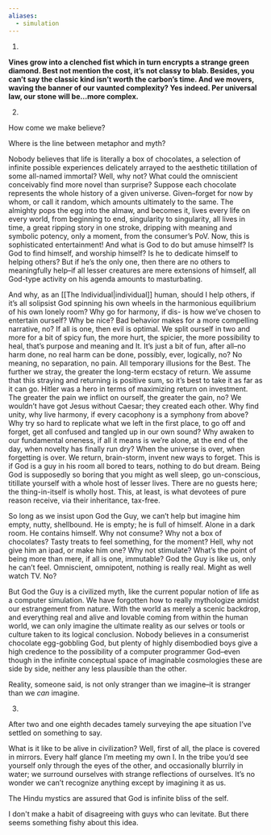 ```yaml
---
aliases:
  - simulation
---
```

1.

**Vines grow into a clenched fist which in turn encrypts a strange green diamond. Best not mention the cost, it’s not classy to blab. Besides, you can’t say the classic kind isn’t worth the carbon’s time. And we movers, waving the banner of our vaunted complexity? Yes indeed. Per universal law, our stone will be…more complex.**

2.

How come we make believe?

Where is the line between metaphor and myth? 

Nobody believes that life is literally a box of chocolates, a selection of infinite possible experiences delicately arrayed to the aesthetic titillation of some all-named immortal? Well, why not? What could the omniscient conceivably find more novel than surprise? Suppose each chocolate represents the whole history of a given universe. Given–forget for now by whom, or call it random, which amounts ultimately to the same. The almighty pops the egg into the almaw, and becomes it, lives every life on every world, from beginning to end, singularity to singularity, all lives in time, a great ripping story in one stroke, dripping with meaning and symbolic potency, only a moment, from the consumer’s PoV. Now, this is sophisticated entertainment! And what is God to do but amuse himself? Is God to find himself, and worship himself? Is he to dedicate himself to helping others? But if he’s the only one, then there are no others to meaningfully help–if all lesser creatures are mere extensions of himself, all God-type activity on his agenda amounts to masturbating.

And why, as an [[The Individual|individual]] human, should I help others, if it’s all solipsist God spinning his own wheels in the harmonious equilibrium of his own lonely room? Why go for harmony, if dis- is how we’ve chosen to entertain ourself? Why be nice? Bad behavior makes for a more compelling narrative, no? If all is one, then evil is optimal. We split ourself in two and more for a bit of spicy fun, the more hurt, the spicier, the more possibility to heal, that’s purpose and meaning and It. It’s just a bit of fun, after all–no harm done, no real harm can be done, possibly, ever, logically, no? No meaning, no separation, no pain. All temporary illusions for the Best. The further we stray, the greater the long-term ecstacy of return. We assume that this straying and returning is positive sum, so it’s best to take it as far as it can go. Hitler was a hero in terms of maximizing return on investment. The greater the pain we inflict on ourself, the greater the gain, no? We wouldn’t have got Jesus without Caesar; they created each other. Why find unity, why live harmony, if every cacophony is a symphony from above? Why try so hard to replicate what we left in the first place, to go off and forget, get all confused and tangled up in our own sound? Why awaken to our fundamental oneness, if all it means is we’re alone, at the end of the day, when novelty has finally run dry? When the universe is over, when forgetting is over. We return, brain-storm, invent new ways to forget. This is if God is a guy in his room all bored to tears, nothing to do but dream. Being God is supposedly so boring that you might as well sleep, go un-conscious, titillate yourself with a whole host of lesser lives. There are no guests here; the thing-in-itself is wholly host. This, at least, is what devotees of pure reason receive, via their inheritance, tax-free.

So long as we insist upon God the Guy, we can’t help but imagine him empty, nutty, shellbound. He is empty; he is full of himself. Alone in a dark room. He contains himself. Why not consume? Why not a box of chocolates? Tasty treats to feel something, for the moment? Hell, why not give him an ipad, or make him one? Why not stimulate? What’s the point of being more than mere, if all is one, immutable? God the Guy is like us, only he can’t feel. Omniscient, omnipotent, nothing is really real. Might as well watch TV. No?

But God the Guy is a civilized myth, like the current popular notion of life as a computer simulation. We have forgotten how to really mythologize amidst our estrangement from nature. With the world as merely a scenic backdrop, and everything real and alive and lovable coming from within the human world, we can only imagine the ultimate reality as our selves or tools or culture taken to its logical conclusion. Nobody believes in a consumerist chocolate egg-gobbling God, but plenty of highly disembodied boys give a high credence to the possibility of a computer programmer God–even though in the infinite conceptual space of imaginable cosmologies these are side by side, neither any less plausible than the other.

Reality, someone said, is not only stranger than we imagine–it is stranger than we *can* imagine.

3.

After two and one eighth decades tamely surveying the ape situation I’ve settled on something to say.

What is it like to be alive in civilization? Well, first of all, the place is covered in mirrors. Every half glance I’m meeting my own I. In the tribe you’d see yourself only through the eyes of the other, and occasionally blurrily in water; we surround ourselves with strange reflections of ourselves. It’s no wonder we can’t recognize anything except by imagining it as us.






The Hindu mystics are assured that God is infinite bliss of the self. 

I don't make a habit of disagreeing with guys who can levitate. But there seems something fishy about this idea. 